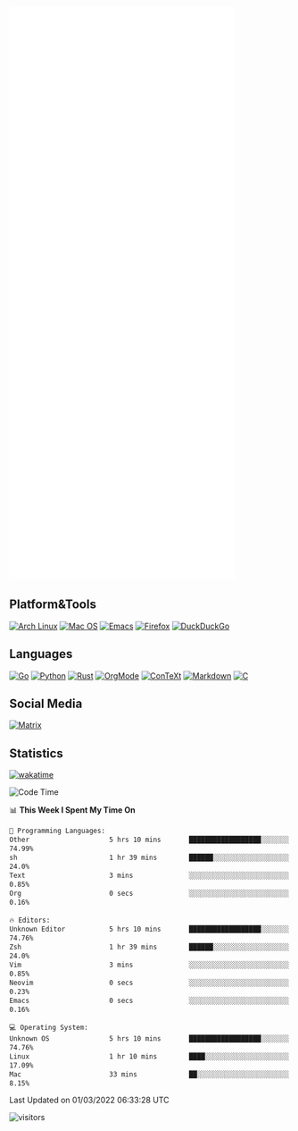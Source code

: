 ![Metrics](https://github.com/SteamedFish/SteamedFish/blob/master/github-metrics.svg)

## Platform&Tools

[![Arch Linux](https://img.shields.io/badge/ArchLinux-1793D1?logo=arch-linux&logoColor=fff&style=flat-square)](https://archlinux.org/)
[![Mac OS](https://img.shields.io/badge/MacOS-000000?style=flat-square&logo=macos&logoColor=F0F0F0)](https://www.apple.com/macos/)
[![Emacs](https://img.shields.io/badge/Emacs-%237F5AB6.svg?&style=flat-square&logo=gnu-emacs&logoColor=white)](https://www.gnu.org/software/emacs/)
[![Firefox](https://img.shields.io/badge/Firefox-FF7139?style=flat-square&logo=Firefox-Browser&logoColor=white)](https://firefox.com/)
[![DuckDuckGo](https://img.shields.io/badge/DuckDuckGo-DE5833?style=flat-square&logo=DuckDuckGo&logoColor=white)](https://duckduckgo.com/)

## Languages

[![Go](https://img.shields.io/badge/Golang-%2300ADD8.svg?style=flat-square&logo=go&logoColor=white)](https://golang.org/)
[![Python](https://img.shields.io/badge/Python-3670A0?style=flat-square&logo=python&logoColor=ffdd54)](https://www.python.org/)
[![Rust](https://img.shields.io/badge/Rust-%23000000.svg?style=flat-square&logo=rust&logoColor=white)](https://www.rust-lang.org/)
[![OrgMode](https://img.shields.io/badge/OrgMode-%23000000.svg?style=flat-square&logo=org&logoColor=white)](https://orgmode.org/)
[![ConTeXt](https://img.shields.io/badge/ConTeXt-%23008080.svg?style=flat-square&logo=latex&logoColor=white)](https://contextgarden.net/)
[![Markdown](https://img.shields.io/badge/MarkDown-%23000000.svg?style=flat-square&logo=markdown&logoColor=white)](https://daringfireball.net/projects/markdown/)
[![C](https://img.shields.io/badge/C-%2300599C.svg?style=flat-square&logo=c&logoColor=white)](https://www.iso.org/standard/74528.html)

## Social Media

[![Matrix](https://img.shields.io/badge/SteamedFish-2CA5E0?style=social&logo=matrix&logoColor=black)](https://matrix.to/#/@i:steamedfish.org)

## Statistics
[![wakatime](https://wakatime.com/badge/user/168280d6-fcf2-4b4f-ad3a-dc4612f35b38.svg)](https://wakatime.com/@168280d6-fcf2-4b4f-ad3a-dc4612f35b38)

<!--START_SECTION:waka-->
![Code Time](http://img.shields.io/badge/Code%20Time-1%2C628%20hrs%2032%20mins-blue)

📊 **This Week I Spent My Time On** 

```text
💬 Programming Languages: 
Other                    5 hrs 10 mins       ██████████████████░░░░░░░   74.99% 
sh                       1 hr 39 mins        ██████░░░░░░░░░░░░░░░░░░░   24.0% 
Text                     3 mins              ░░░░░░░░░░░░░░░░░░░░░░░░░   0.85% 
Org                      0 secs              ░░░░░░░░░░░░░░░░░░░░░░░░░   0.16%

🔥 Editors: 
Unknown Editor           5 hrs 10 mins       ██████████████████░░░░░░░   74.76% 
Zsh                      1 hr 39 mins        ██████░░░░░░░░░░░░░░░░░░░   24.0% 
Vim                      3 mins              ░░░░░░░░░░░░░░░░░░░░░░░░░   0.85% 
Neovim                   0 secs              ░░░░░░░░░░░░░░░░░░░░░░░░░   0.23% 
Emacs                    0 secs              ░░░░░░░░░░░░░░░░░░░░░░░░░   0.16%

💻 Operating System: 
Unknown OS               5 hrs 10 mins       ██████████████████░░░░░░░   74.76% 
Linux                    1 hr 10 mins        ████░░░░░░░░░░░░░░░░░░░░░   17.09% 
Mac                      33 mins             ██░░░░░░░░░░░░░░░░░░░░░░░   8.15%

```


 Last Updated on 01/03/2022 06:33:28 UTC
<!--END_SECTION:waka-->

![visitors](https://visitor-badge.laobi.icu/badge?page_id=SteamedFish.SteamedFish)
